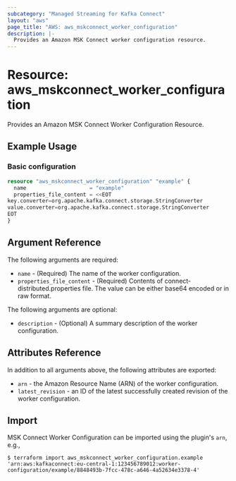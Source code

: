 ```yaml
---
subcategory: "Managed Streaming for Kafka Connect"
layout: "aws"
page_title: "AWS: aws_mskconnect_worker_configuration"
description: |-
  Provides an Amazon MSK Connect worker configuration resource.
---
```


# Resource: aws_mskconnect_worker_configuration

Provides an Amazon MSK Connect Worker Configuration Resource.

## Example Usage

### Basic configuration

```terraform
resource "aws_mskconnect_worker_configuration" "example" {
  name                    = "example"
  properties_file_content = <<EOT
key.converter=org.apache.kafka.connect.storage.StringConverter
value.converter=org.apache.kafka.connect.storage.StringConverter
EOT
}
```

## Argument Reference

The following arguments are required:

* `name` - (Required) The name of the worker configuration.
* `properties_file_content` - (Required) Contents of connect-distributed.properties file. The value can be either base64 encoded or in raw format.

The following arguments are optional:

* `description` - (Optional) A summary description of the worker configuration.

## Attributes Reference

In addition to all arguments above, the following attributes are exported:

* `arn` - the Amazon Resource Name (ARN) of the worker configuration.
* `latest_revision` - an ID of the latest successfully created revision of the worker configuration.

## Import

MSK Connect Worker Configuration can be imported using the plugin's `arn`, e.g.,

```
$ terraform import aws_mskconnect_worker_configuration.example 'arn:aws:kafkaconnect:eu-central-1:123456789012:worker-configuration/example/8848493b-7fcc-478c-a646-4a52634e3378-4'
```
